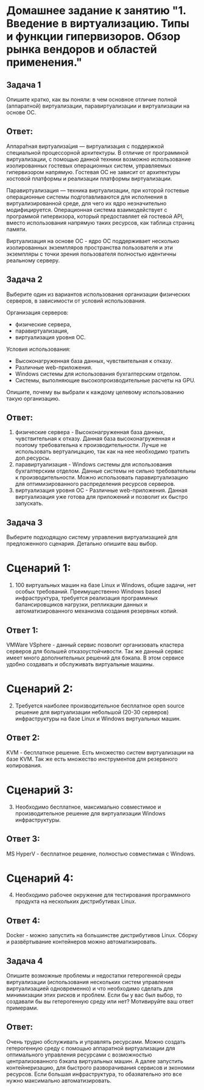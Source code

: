 # Домашнее задание к занятию "1. Введение в виртуализацию. Типы и функции гипервизоров. Обзор рынка вендоров и областей применения."

## Задача 1

Опишите кратко, как вы поняли: в чем основное отличие полной (аппаратной) виртуализации, паравиртуализации и виртуализации на основе ОС.

## Ответ:

Аппара́тная виртуализа́ция — виртуализация с поддержкой специальной процессорной архитектуры. В отличие от программной виртуализации, с помощью данной техники возможно использование изолированных гостевых операционных систем, управляемых гипервизором напрямую. Гостевая ОС не зависит от архитектуры хостовой платформы и реализации платформы виртуализации.

Паравиртуализация — техника виртуализации, при которой гостевые операционные системы подготавливаются для исполнения в виртуализированной среде, для чего их ядро незначительно модифицируется. Операционная система взаимодействует с программой гипервизора, который предоставляет ей гостевой API, вместо использования напрямую таких ресурсов, как таблица страниц памяти.

Виртуализация на основе ОС - ядро ОС поддерживает несколько изолированных экземпляров пространства пользователя и эти экземпляры с точки зрения пользователя полностью идентичны реальному серверу.

## Задача 2

Выберите один из вариантов использования организации физических серверов, в зависимости от условий использования.

Организация серверов:
- физические сервера,
- паравиртуализация,
- виртуализация уровня ОС.

Условия использования:
- Высоконагруженная база данных, чувствительная к отказу.
- Различные web-приложения.
- Windows системы для использования бухгалтерским отделом.
- Системы, выполняющие высокопроизводительные расчеты на GPU.

Опишите, почему вы выбрали к каждому целевому использованию такую организацию.

## Ответ:

1. физические сервера - Высоконагруженная база данных, чувствительная к отказу. Данная база высоконагруженная и поэтому требовательна к производительности. Лучше не использовать вертуалицацию, так как на нее необходимо тратить доп.ресурсы.
2. паравиртуализация - Windows системы для использования бухгалтерским отделом. Данные системы не сильно требовательны к производительности. Можно использовать паравиртуализацию для оптимизированного распределения ресурсов серверов.
3. виртуализация уровня ОС - Различные web-приложения. Данная виртуализация уже готова для приложений и позволит их быстро запускать.

## Задача 3

Выберите подходящую систему управления виртуализацией для предложенного сценария. Детально опишите ваш выбор.

# Сценарий 1:

1. 100 виртуальных машин на базе Linux и Windows, общие задачи, нет особых требований. Преимущественно Windows based инфраструктура, требуется 
реализация программных балансировщиков нагрузки, репликации данных и автоматизированного механизма создания резервных копий.

## Ответ 1:

VMWare VSphere - данный сервис позволит организовать кластера серверов для большей отказоустойчивости. Так же данный сервис имеет много дополнительных решений для бэкапа. В этом сервисе удобно создавать и обслуживать виртуальные машины.

# Сценарий 2:

2. Требуется наиболее производительное бесплатное open source решение для виртуализации небольшой (20-30 серверов) инфраструктуры на базе Linux и 
Windows виртуальных машин.

## Ответ 2:

KVM - бесплатное решение. Есть множество систем виртуализации на базе KVM. Так же есть множество инструментов для резервного копирования.

# Сценарий 3:

3. Необходимо бесплатное, максимально совместимое и производительное решение для виртуализации Windows инфраструктуры.

## Ответ 3:

MS HyperV - бесплатное решение, полностью совместимая с Windows.

# Сценарий 4:

4. Необходимо рабочее окружение для тестирования программного продукта на нескольких дистрибутивах Linux.

## Ответ 4:

Docker - можно запустить на большинстве дистрибутивов Linux. Сборку и развёртывание контейнеров можно автоматизировать.

## Задача 4

Опишите возможные проблемы и недостатки гетерогенной среды виртуализации (использования нескольких систем управления виртуализацией одновременно) и что необходимо сделать для минимизации этих рисков и проблем. Если бы у вас был выбор, то создавали бы вы гетерогенную среду или нет? Мотивируйте ваш ответ примерами.

## Ответ:

Очень трудно обслуживать и управлять ресурсами. Можно создать гетерогенную среду с помощью аппаратной виртуализации для оптимального управления ресурсами с возможностью централизованного бэкапа виртуальных машин. А далее запустить контейнеризацию, для быстрого разворачивания сервисов и экономии ресурсов. Если большая инфраструктура, то обазяательно это все нужно максимально автоматизировать.